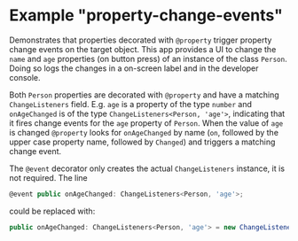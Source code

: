 # Example "property-change-events"

Demonstrates that properties decorated with `@property` trigger property change events on the target object. This app provides a UI to change the `name` and `age` properties (on button press) of an instance of the class `Person`. Doing so logs the changes in a on-screen label and in the developer console.

Both `Person` properties are decorated with `@property` and have a matching `ChangeListeners` field. E.g. `age` is a property of the type `number` and `onAgeChanged` is of the type `ChangeListeners<Person, 'age'>`, indicating that it fires change events for the `age` property of `Person`. When the value of `age` is changed `@property` looks for `onAgeChanged` by name (`on`, followed by the upper case property name, followed by `Changed`) and triggers a matching change event.

The `@event` decorator only creates the actual `ChangeListeners` instance, it is not required. The line
```ts
@event public onAgeChanged: ChangeListeners<Person, 'age'>;
```
could be replaced with:
```ts
public onAgeChanged: ChangeListeners<Person, 'age'> = new ChangeListeners(this, 'age');`
```
